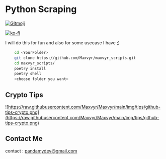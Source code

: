 # Python Scraping

<a href="https://gitmoji.dev">
  <img src="https://img.shields.io/badge/gitmoji-%20😜%20😍-FFDD67.svg?style=flat-square" alt="Gitmoji">
</a>

[![ko-fi](https://ko-fi.com/img/githubbutton_sm.svg)](https://ko-fi.com/A0A72UVP8)

I will do this for fun and also for some usecase I have ;)

```zsh
    cd <YourFolder>
    git clone https://github.com/Maxvyr/maxvyr_scripts.git
    cd maxvyr_scripts/
    poetry install
    poetry shell
    <choose folder you want>
```

## Crypto Tips

![https://raw.githubusercontent.com/Maxvyr/Maxvyr/main/img/tips/github-tips-crypto.png](https://raw.githubusercontent.com/Maxvyr/Maxvyr/main/img/tips/github-tips-crypto.png)

## Contact Me

contact : [pandamydev@gmail.com](mailto:pandamydev@gmail.com)
